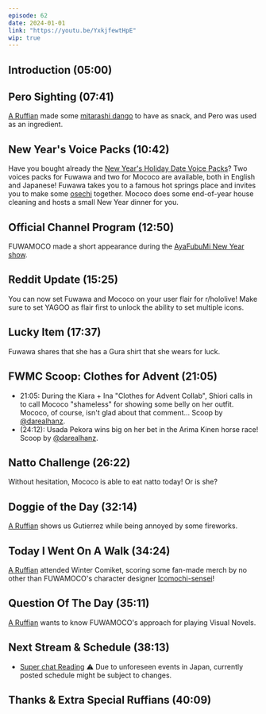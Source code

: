 ```yaml
---
episode: 62
date: 2024-01-01
link: "https://youtu.be/YxkjfewtHpE"
wip: true
---
```


## Introduction (05:00)

## Pero Sighting (07:41)

[A Ruffian](https://twitter.com/darealhanz/status/1741352918631035075) made some [mitarashi dango](https://en.wikipedia.org/wiki/Mitarashi_dango) to have as snack, and Pero was used as an ingredient.

## New Year's Voice Packs (10:42)

Have you bought already the [New Year's Holiday Date Voice Packs](https://shop.hololivepro.com/en/collections/all?sort_by=manual&q=%22yukuholokuruholo%22)? Two voices packs for Fuwawa and two for Mococo are available, both in English and Japanese! Fuwawa takes you to a famous hot springs place and invites you to make some [osechi](https://en.wikipedia.org/wiki/Osechi) together. Mococo does some end-of-year house cleaning and hosts a small New Year dinner for you.

## Official Channel Program (12:50)

FUWAMOCO made a short appearance during the [AyaFubuMi New Year show](https://youtu.be/8UNGGC_EGu4).

## Reddit Update (15:25)

You can now set Fuwawa and Mococo on your user flair for r/hololive! Make sure to set YAGOO as flair first to unlock the ability to set multiple icons.

## Lucky Item (17:37)

Fuwawa shares that she has a Gura shirt that she wears for luck.

## FWMC Scoop: Clothes for Advent (21:05)

* 21:05: During the Kiara + Ina "Clothes for Advent Collab", Shiori calls in to call Mococo "shameless" for showing some belly on her outfit. Mococo, of course, isn't glad about that comment… Scoop by [@darealhanz](https://twitter.com/darealhanz/status/1741230559702000029).
* (24:12): Usada Pekora wins big on her bet in the Arima Kinen horse race! Scoop by [@darealhanz](https://twitter.com/darealhanz/status/1739090457047523570).

## Natto Challenge (26:22)

Without hesitation, Mococo is able to eat natto today! Or is she?

## Doggie of the Day (32:14)

[A Ruffian](https://twitter.com/Remasterzero/status/1740762941161648565) shows us Gutierrez while being annoyed by some fireworks.

## Today I Went On A Walk (34:24)

[A Ruffian](https://twitter.com/54Hiropa_891/status/1741466475603300397) attended Winter Comiket, scoring some fan-made merch by no other than FUWAMOCO's character designer [Icomochi-sensei](https://twitter.com/rswxx)!

## Question Of The Day (35:11)

[A Ruffian](https://twitter.com/DylanMend/status/1740953598924632168) wants to know FUWAMOCO's approach for playing Visual Novels.

## Next Stream & Schedule (38:13)

* [Super chat Reading](https://youtu.be/cmV-CRYPosE)
⚠️ Due to unforeseen events in Japan, currently posted schedule might be subject to changes.

## Thanks & Extra Special Ruffians (40:09)
